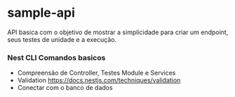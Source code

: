 # sample-api

API basica com o objetivo de mostrar a simplicidade para criar um endpoint, seus testes de unidade e a execução.

### Nest CLI Comandos basicos
    
- Compreensão de Controller, Testes Module e Services
- Validation https://docs.nestjs.com/techniques/validation
- Conectar com o banco de dados

